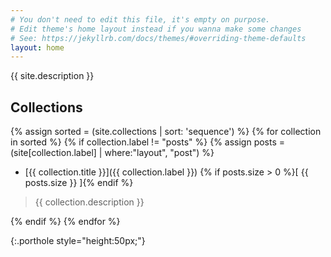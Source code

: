 ```yaml
---
# You don't need to edit this file, it's empty on purpose.
# Edit theme's home layout instead if you wanna make some changes
# See: https://jekyllrb.com/docs/themes/#overriding-theme-defaults
layout: home
---
```

{{ site.description }}

<h2 class="page-heading">Collections</h2>

{% assign sorted = (site.collections | sort: 'sequence') %}
{% for collection in sorted %}
  {% if collection.label != "posts" %}
    {% assign posts = (site[collection.label] | where:"layout", "post") %}
* [{{ collection.title }}]({{ collection.label }}) {% if posts.size > 0 %}[ {{ posts.size }} ]{% endif %}
> {{ collection.description }}

  {% endif %}
{% endfor %}

<p/>{:.porthole style="height:50px;"}
